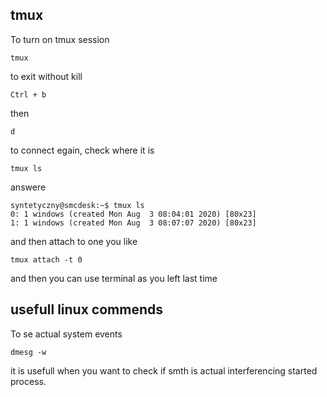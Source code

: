 ## tmux
To turn on tmux session
```
tmux
```
to exit without kill
```
Ctrl + b
```
then
```
d
```
to connect egain, check where it is
```
tmux ls
```
answere
```
syntetyczny@smcdesk:~$ tmux ls
0: 1 windows (created Mon Aug  3 08:04:01 2020) [80x23]
1: 1 windows (created Mon Aug  3 08:07:07 2020) [80x23]
```
and then attach to one you like
```
tmux attach -t 0
```
and then you can use terminal as you left last time

## usefull linux commends
To se actual system events
```
dmesg -w
```
it is usefull when you want to check if smth is actual interferencing started process.